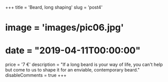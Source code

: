 +++
title = 'Beard, long shaping'
slug = 'post4'
# image = 'images/pic06.jpg'
# date = "2019-04-11T00:00:00"
price = '7 €'
description = "If a long beard is your way of life, you can't help but come to us to shape it for an enviable, contemporary beard."
disableComments = true
+++